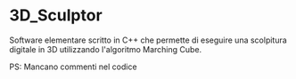 # 3D_Sculptor
Software elementare scritto in C++ che permette di eseguire una scolpitura digitale in 3D utilizzando l'algoritmo Marching Cube.

PS: Mancano commenti nel codice
